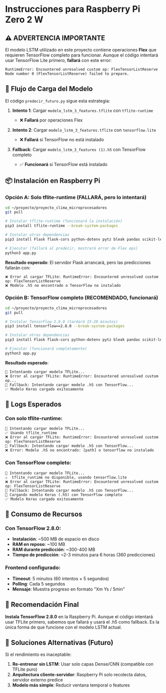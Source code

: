# Instrucciones para Raspberry Pi Zero 2 W

## ⚠️ ADVERTENCIA IMPORTANTE

El modelo LSTM utilizado en este proyecto contiene operaciones **Flex** que requieren TensorFlow completo para funcionar. Aunque el código intentará usar TensorFlow Lite primero, **fallará** con este error:

```
RuntimeError: Encountered unresolved custom op: FlexTensorListReserve
Node number 0 (FlexTensorListReserve) failed to prepare.
```

## 🔄 Flujo de Carga del Modelo

El código `predecir_futuro.py` sigue esta estrategia:

1. **Intento 1**: Cargar `modelo_lstm_3_features.tflite` con `tflite-runtime`
   - ❌ **Fallará** por operaciones Flex
   
2. **Intento 2**: Cargar `modelo_lstm_3_features.tflite` con `tensorflow.lite`
   - ❌ **Fallará** si TensorFlow no está instalado
   
3. **Fallback**: Cargar `modelo_lstm_3_features (1).h5` con TensorFlow completo
   - ✅ **Funcionará** si TensorFlow está instalado

## 📦 Instalación en Raspberry Pi

### Opción A: Solo tflite-runtime (FALLARÁ, pero lo intentará)

```bash
cd ~/proyecto/proyecto_clima_microprocesadores
git pull

# Instalar tflite-runtime (funcionará la instalación)
pip3 install tflite-runtime --break-system-packages

# Instalar otras dependencias
pip3 install Flask flask-cors python-dotenv pytz bleak pandas scikit-learn joblib numpy --break-system-packages

# Ejecutar (fallará al predecir, mostrará error de Flex ops)
python3 app.py
```

**Resultado esperado**: El servidor Flask arrancará, pero las predicciones fallarán con:
```
❌ Error al cargar TFLite: RuntimeError: Encountered unresolved custom op: FlexTensorListReserve
❌ Modelo .h5 no encontrado o TensorFlow no instalado
```

### Opción B: TensorFlow completo (RECOMENDADO, funcionará)

```bash
cd ~/proyecto/proyecto_clima_microprocesadores
git pull

# Instalar TensorFlow 2.8.0 (tardará 15-20 minutos)
pip3 install tensorflow==2.8.0 --break-system-packages

# Instalar otras dependencias
pip3 install Flask flask-cors python-dotenv pytz bleak pandas scikit-learn joblib numpy --break-system-packages

# Ejecutar (funcionará completamente)
python3 app.py
```

**Resultado esperado**: 
```
🔄 Intentando cargar modelo TFLite...
❌ Error al cargar TFLite: RuntimeError: Encountered unresolved custom op...
🔄 Fallback: Intentando cargar modelo .h5 con TensorFlow...
✅ Modelo Keras cargado exitosamente
```

## 🧪 Logs Esperados

### Con solo tflite-runtime:
```
🔄 Intentando cargar modelo TFLite...
✅ Usando tflite_runtime
❌ Error al cargar TFLite: RuntimeError: Encountered unresolved custom op: FlexTensorListReserve
🔄 Fallback: Intentando cargar modelo .h5 con TensorFlow...
❌ Error: Modelo .h5 no encontrado: [path] o tensorflow no instalado
```

### Con TensorFlow completo:
```
🔄 Intentando cargar modelo TFLite...
⚠️  tflite_runtime no disponible, usando tensorflow.lite
❌ Error al cargar TFLite: RuntimeError: Encountered unresolved custom op: FlexTensorListReserve
🔄 Fallback: Intentando cargar modelo .h5 con TensorFlow...
🚀 Cargando modelo Keras (.h5) con TensorFlow completo
✅ Modelo Keras cargado exitosamente
```

## 💾 Consumo de Recursos

### Con TensorFlow 2.8.0:
- **Instalación**: ~500 MB de espacio en disco
- **RAM en reposo**: ~100 MB
- **RAM durante predicción**: ~300-400 MB
- **Tiempo de predicción**: ~2-3 minutos para 6 horas (360 predicciones)

### Frontend configurado:
- **Timeout**: 5 minutos (60 intentos × 5 segundos)
- **Polling**: Cada 5 segundos
- **Mensaje**: Muestra progreso en formato "Xm Ys / 5min"

## 🎯 Recomendación Final

**Instala TensorFlow 2.8.0** en la Raspberry Pi. Aunque el código intentará usar TFLite primero, sabemos que fallará y usará el .h5 como fallback. Es la única forma de que funcione con el modelo LSTM actual.

## 🔧 Soluciones Alternativas (Futuro)

Si el rendimiento es inaceptable:

1. **Re-entrenar sin LSTM**: Usar solo capas Dense/CNN (compatible con TFLite puro)
2. **Arquitectura cliente-servidor**: Raspberry Pi solo recolecta datos, servidor externo predice
3. **Modelo más simple**: Reducir ventana temporal o features
